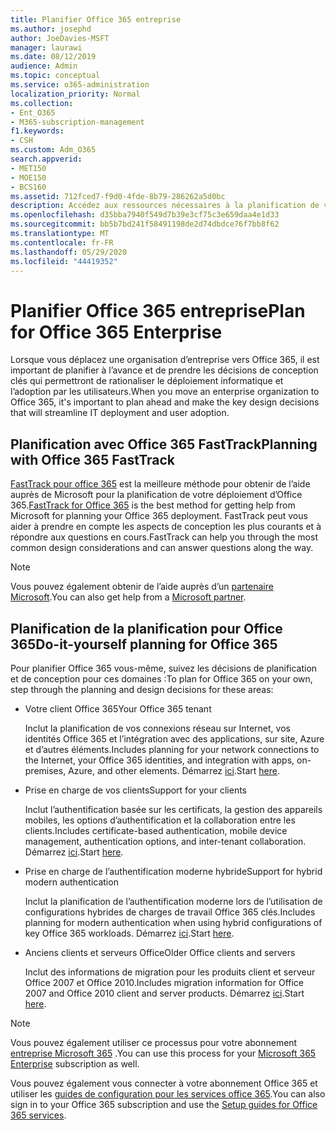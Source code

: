 ```yaml
---
title: Planifier Office 365 entreprise
ms.author: josephd
author: JoeDavies-MSFT
manager: laurawi
ms.date: 08/12/2019
audience: Admin
ms.topic: conceptual
ms.service: o365-administration
localization_priority: Normal
ms.collection:
- Ent_O365
- M365-subscription-management
f1.keywords:
- CSH
ms.custom: Adm_O365
search.appverid:
- MET150
- MOE150
- BCS160
ms.assetid: 712fced7-f9d0-4fde-8b79-286262a5d0bc
description: Accédez aux ressources nécessaires à la planification de votre déploiement Office 365 entreprise.
ms.openlocfilehash: d35bba7940f549d7b39e3cf75c3e659daa4e1d33
ms.sourcegitcommit: bb5b7bd241f58491198de2d74dbdce76f7bb8f62
ms.translationtype: MT
ms.contentlocale: fr-FR
ms.lasthandoff: 05/29/2020
ms.locfileid: "44419352"
---
```

# <a name="plan-for-office-365-enterprise"></a><span data-ttu-id="c7315-103">Planifier Office 365 entreprise</span><span class="sxs-lookup"><span data-stu-id="c7315-103">Plan for Office 365 Enterprise</span></span>

<span data-ttu-id="c7315-104">Lorsque vous déplacez une organisation d’entreprise vers Office 365, il est important de planifier à l’avance et de prendre les décisions de conception clés qui permettront de rationaliser le déploiement informatique et l’adoption par les utilisateurs.</span><span class="sxs-lookup"><span data-stu-id="c7315-104">When you move an enterprise organization to Office 365, it's important to plan ahead and make the key design decisions that will streamline IT deployment and user adoption.</span></span> 

## <a name="planning-with-office-365-fasttrack"></a><span data-ttu-id="c7315-105">Planification avec Office 365 FastTrack</span><span class="sxs-lookup"><span data-stu-id="c7315-105">Planning with Office 365 FastTrack</span></span>

<span data-ttu-id="c7315-106">[FastTrack pour office 365](https://docs.microsoft.com/fasttrack/O365-fasttrack-benefit-for-office-365) est la meilleure méthode pour obtenir de l’aide auprès de Microsoft pour la planification de votre déploiement d’Office 365.</span><span class="sxs-lookup"><span data-stu-id="c7315-106">[FastTrack for Office 365](https://docs.microsoft.com/fasttrack/O365-fasttrack-benefit-for-office-365) is the best method for getting help from Microsoft for planning your Office 365 deployment.</span></span> <span data-ttu-id="c7315-107">FastTrack peut vous aider à prendre en compte les aspects de conception les plus courants et à répondre aux questions en cours.</span><span class="sxs-lookup"><span data-stu-id="c7315-107">FastTrack can help you through the most common design considerations and can answer questions along the way.</span></span> 

>[!Note]
><span data-ttu-id="c7315-108">Vous pouvez également obtenir de l’aide auprès d’un [partenaire Microsoft](https://www.microsoft.com/solution-providers/home).</span><span class="sxs-lookup"><span data-stu-id="c7315-108">You can also get help from a [Microsoft partner](https://www.microsoft.com/solution-providers/home).</span></span>
>

## <a name="do-it-yourself-planning-for-office-365"></a><span data-ttu-id="c7315-109">Planification de la planification pour Office 365</span><span class="sxs-lookup"><span data-stu-id="c7315-109">Do-it-yourself planning for Office 365</span></span>

<span data-ttu-id="c7315-110">Pour planifier Office 365 vous-même, suivez les décisions de planification et de conception pour ces domaines :</span><span class="sxs-lookup"><span data-stu-id="c7315-110">To plan for Office 365 on your own, step through the planning and design decisions for these areas:</span></span>

- <span data-ttu-id="c7315-111">Votre client Office 365</span><span class="sxs-lookup"><span data-stu-id="c7315-111">Your Office 365 tenant</span></span>

  <span data-ttu-id="c7315-112">Inclut la planification de vos connexions réseau sur Internet, vos identités Office 365 et l’intégration avec des applications, sur site, Azure et d’autres éléments.</span><span class="sxs-lookup"><span data-stu-id="c7315-112">Includes planning for your network connections to the Internet, your Office 365 identities, and integration with apps, on-premises, Azure, and other elements.</span></span> <span data-ttu-id="c7315-113">Démarrez [ici](subscriptions-licenses-accounts-and-tenants-for-microsoft-cloud-offerings.md).</span><span class="sxs-lookup"><span data-stu-id="c7315-113">Start [here](subscriptions-licenses-accounts-and-tenants-for-microsoft-cloud-offerings.md).</span></span>

- <span data-ttu-id="c7315-114">Prise en charge de vos clients</span><span class="sxs-lookup"><span data-stu-id="c7315-114">Support for your clients</span></span>

  <span data-ttu-id="c7315-115">Inclut l’authentification basée sur les certificats, la gestion des appareils mobiles, les options d’authentification et la collaboration entre les clients.</span><span class="sxs-lookup"><span data-stu-id="c7315-115">Includes certificate-based authentication, mobile device management, authentication options, and inter-tenant collaboration.</span></span> <span data-ttu-id="c7315-116">Démarrez [ici](office-365-client-support-certificate-based-authentication.md).</span><span class="sxs-lookup"><span data-stu-id="c7315-116">Start [here](office-365-client-support-certificate-based-authentication.md).</span></span>

- <span data-ttu-id="c7315-117">Prise en charge de l’authentification moderne hybride</span><span class="sxs-lookup"><span data-stu-id="c7315-117">Support for hybrid modern authentication</span></span>

  <span data-ttu-id="c7315-118">Inclut la planification de l’authentification moderne lors de l’utilisation de configurations hybrides de charges de travail Office 365 clés.</span><span class="sxs-lookup"><span data-stu-id="c7315-118">Includes planning for modern authentication when using hybrid configurations of key Office 365 workloads.</span></span> <span data-ttu-id="c7315-119">Démarrez [ici](hybrid-modern-auth-overview.md).</span><span class="sxs-lookup"><span data-stu-id="c7315-119">Start [here](hybrid-modern-auth-overview.md).</span></span>

- <span data-ttu-id="c7315-120">Anciens clients et serveurs Office</span><span class="sxs-lookup"><span data-stu-id="c7315-120">Older Office clients and servers</span></span>

  <span data-ttu-id="c7315-121">Inclut des informations de migration pour les produits client et serveur Office 2007 et Office 2010.</span><span class="sxs-lookup"><span data-stu-id="c7315-121">Includes migration information for Office 2007 and Office 2010 client and server products.</span></span> <span data-ttu-id="c7315-122">Démarrez [ici](plan-upgrade-previous-versions-office.md).</span><span class="sxs-lookup"><span data-stu-id="c7315-122">Start [here](plan-upgrade-previous-versions-office.md).</span></span>

>[!Note]
><span data-ttu-id="c7315-123">Vous pouvez également utiliser ce processus pour votre abonnement [entreprise Microsoft 365](https://docs.microsoft.com/microsoft-365/enterprise/microsoft-365-overview) .</span><span class="sxs-lookup"><span data-stu-id="c7315-123">You can use this process for your [Microsoft 365 Enterprise](https://docs.microsoft.com/microsoft-365/enterprise/microsoft-365-overview) subscription as well.</span></span>
>

<span data-ttu-id="c7315-124">Vous pouvez également vous connecter à votre abonnement Office 365 et utiliser les [guides de configuration pour les services office 365](setup-guides-for-office-365.md).</span><span class="sxs-lookup"><span data-stu-id="c7315-124">You can also sign in to your Office 365 subscription and use the [Setup guides for Office 365 services](setup-guides-for-office-365.md).</span></span>



<!--

This checklist will help your organization as you plan and prepare for a migration to Office 365. The phases and steps in the checklist are aligned with the guidance provided by the [Onboarding Center](https://go.microsoft.com/fwlink/?LinkId=517115). Feel free to adapt this checklist to your organization's needs.

Most organizations don't need to do anything to prepare for Office 365. It's an application on the web and people are able to use it as soon as they have an account. Other organizations have more locations, security practices, or other requirements that create the need for more planning. For enterprise-level organizations, follow the checklist items below to get started with Office 365.
  
If you want help getting Office 365 set up, [FastTrack](https://fasttrack.microsoft.com/office) is the easiest way to deploy Office 365, you can also sign in and use the [Setup guides for Office 365 services](setup-guides-for-office-365.md).
  
|**Choose one or more to get started:**||
|:-----|:-----|
| [System requirements for Office](https://products.office.com/office-system-requirements) |- Microsoft Office 365 ProPlus, Office 365, Office 365 ProPlus, and each Office application for Windows, Mac, iOS, and Android all have specific system requirements. Ensure your hardware and software meet the minimum system requirements.|
|**Most** customers connect their on-premises directory to Office 365. Get a head start on directory preparation by [installing and running IdFix on your network](https://www.microsoft.com/download/details.aspx?id=36832). <br> Use the [AAD Connect advisor](https://aka.ms/aadconnectpwsync) and the [Azure AD Premium set up guide](https://aka.ms/aadpguidance) to get customized set up guidance. <br> |- Automated checks against your directory to [validate people's accounts will properly synchronize](https://support.office.com/article/Prepare-to-provision-users-through-directory-synchronization-to-Office-365-01920974-9e6f-4331-a370-13aea4e82b3e). <br> - Recommends changes to directory objects and offers to automate the changes for you. <br> - [More details on using the IdFix tool](prepare-directory-attributes-for-synch-with-idfix.md). |
|**Read** our [network performance guidance](https://aka.ms/tune) and use our tools to ensure you have the connectivity and performance configuration necessary to provide people with the best experience.  <br> | - Ensure you can connect to Office 365, if you filter or scan outbound traffic, you'll want to understand what [managing Office 365 endpoints](https://support.office.com/article/Managing-Office-365-endpoints-99cab9d4-ef59-4207-9f2b-3728eb46bf9a) means for your organization.  <br>  - [Model and test your network capacity](https://support.office.com/article/Network-and-migration-planning-for-Office-365-f5ee6c33-bcd7-4b0b-b0f8-dc1d9fb8d132) or move to an [Azure ExpressRoute for Office 365](https://support.office.com/article/Azure-ExpressRoute-for-Office-365-6d2534a2-c19c-4a99-be5e-33a0cee5d3bd) circuit for a more predictable experience.   |
|**Use** our [planning checklist](https://support.office.com/article/Deployment-planning-checklist-for-Office-365-5fa4f6ef-35ad-4840-91c1-4834df3df5a0) as a starting place for building your own deployment plan.  <br> | - In-depth overview of possible areas you'll need to plan for with links to reference or how-to information to help you plan. |
|**Use** the [Exchange Server Large Item Script](https://gallery.technet.microsoft.com/Exchange-Server-Large-Item-b9546cc6) to find mail items that may be too large to migrate.  <br> | - Uses Exchange Web Services to impersonate, access, scan the mailbox for file sizes you specify, and dumps the results in a CSV file. Read the [detailed instructions on how to use the script](https://blogs.technet.com/b/mikehall/archive/2013/06/27/large-mail-item-script.aspx). |
|**Take** advantage of [Microsoft deployment experts](https://go.microsoft.com/fwlink/?LinkId=517115) who can help you from planning to helping everyone start using the new services and applications.  <br> Use the [Deployment wizards for Office 365 services](https://support.office.com/article/Deployment-wizards-for-Office-365-services-165f46e8-3533-4d76-be57-97f81ebd40f2) to get customized set up guidance.  <br> | - The Onboarding center works directly with customers and with partner organizations. Give them a call today. |
|**Use** the [templates and resources in the Office 365 success center](https://www.microsoft.com/fasttrack/resources) to share your deployment and onboarding plans with the people in your organization.  <br> | - Communication with everyone before, during, and after the transition to Office 365 is critical.  <br> - Use our templates, guides, and handouts to improve your communications. |
|**Read** the article [Office 365 Network Connectivity Principles](https://aka.ms/o365networkingprinciples) to understand the connectivity principles for securely managing Office 365 traffic and getting the best possible performance.  <br> | - This article will help you understand the most recent guidance for securely optimizing Office 365 network connectivity. |
   
Want more resources to help you integrate Office 365 with your broader cloud strategy? Here are the [Microsoft cloud IT architecture resources](https://docs.microsoft.com/office365/enterprise/microsoft-cloud-it-architecture-resources).
  
## Want to talk with support?

We're here to help, [contact support](https://support.office.com/article/32a17ca7-6fa0-4870-8a8d-e25ba4ccfd4b) for business products.


--> 